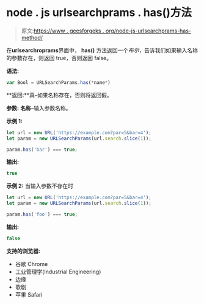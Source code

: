 # node . js urlsearchprams . has()方法

> 原文:[https://www . geesforgeks . org/node-js-urlsearchprams-has-method/](https://www.geeksforgeeks.org/node-js-urlsearchparams-has-method/)

在**urlsearchroprams**界面中， **has()** 方法返回一个*布尔*，告诉我们如果输入名称的参数存在，则返回 true，否则返回 false。

**语法:**

```js
var Bool = URLSearchParams.has(*name*)
```

**返回:**真–如果名称存在，否则将返回假。

**参数:**
**名称**–输入参数名称。

**示例 1:**

```js
let url = new URL('https://example.com?par=5&bar=4');
let param = new URLSearchParams(url.search.slice(1));

param.has('bar') === true; 
```

**输出:**

```js
true
```

**示例 2:** 当输入参数不存在时

```js
let url = new URL('https://example.com?par=5&bar=4');
let param = new URLSearchParams(url.search.slice(1));

param.has('foo') === true; 
```

**输出:**

```js
false
```

**支持的浏览器:**

*   谷歌 Chrome
*   工业管理学(Industrial Engineering)
*   边缘
*   歌剧
*   苹果 Safari